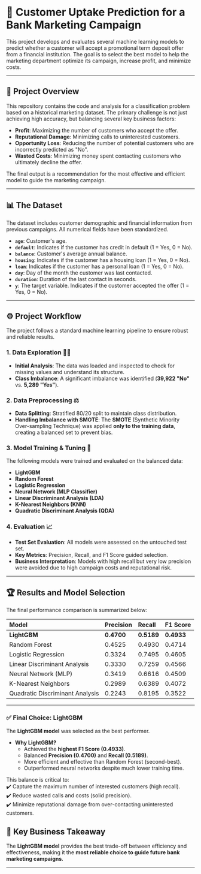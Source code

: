 # 🎯 Customer Uptake Prediction for a Bank Marketing Campaign

This project develops and evaluates several machine learning models to predict whether a customer will accept a promotional term deposit offer from a financial institution. The goal is to select the best model to help the marketing department optimize its campaign, increase profit, and minimize costs.

---

## 📂 Project Overview

This repository contains the code and analysis for a classification problem based on a historical marketing dataset. The primary challenge is not just achieving high accuracy, but balancing several key business factors:

* **Profit**: Maximizing the number of customers who accept the offer.  
* **Reputational Damage**: Minimizing calls to uninterested customers.  
* **Opportunity Loss**: Reducing the number of potential customers who are incorrectly predicted as "No".  
* **Wasted Costs**: Minimizing money spent contacting customers who ultimately decline the offer.  

The final output is a recommendation for the most effective and efficient model to guide the marketing campaign.

---

## 📊 The Dataset

The dataset includes customer demographic and financial information from previous campaigns. All numerical fields have been standardized.

* **`age`**: Customer's age.  
* **`default`**: Indicates if the customer has credit in default (1 = Yes, 0 = No).  
* **`balance`**: Customer's average annual balance.  
* **`housing`**: Indicates if the customer has a housing loan (1 = Yes, 0 = No).  
* **`loan`**: Indicates if the customer has a personal loan (1 = Yes, 0 = No).  
* **`day`**: Day of the month the customer was last contacted.  
* **`duration`**: Duration of the last contact in seconds.  
* **`y`**: The target variable. Indicates if the customer accepted the offer (1 = Yes, 0 = No).  

---

## ⚙️ Project Workflow

The project follows a standard machine learning pipeline to ensure robust and reliable results.

### 1. Data Exploration 🕵️‍♀️
* **Initial Analysis**: The data was loaded and inspected to check for missing values and understand its structure.  
* **Class Imbalance**: A significant imbalance was identified (**39,922 "No"** vs. **5,289 "Yes"**).  

### 2. Data Preprocessing ⚖️
* **Data Splitting**: Stratified 80/20 split to maintain class distribution.  
* **Handling Imbalance with SMOTE**: The **SMOTE** (Synthetic Minority Over-sampling Technique) was applied **only to the training data**, creating a balanced set to prevent bias.  

### 3. Model Training & Tuning 🧠
The following models were trained and evaluated on the balanced data:  
* **LightGBM**  
* **Random Forest**  
* **Logistic Regression**  
* **Neural Network (MLP Classifier)**  
* **Linear Discriminant Analysis (LDA)**  
* **K-Nearest Neighbors (KNN)**  
* **Quadratic Discriminant Analysis (QDA)**  

### 4. Evaluation 📈
* **Test Set Evaluation**: All models were assessed on the untouched test set.  
* **Key Metrics**: Precision, Recall, and F1 Score guided selection.  
* **Business Interpretation**: Models with high recall but very low precision were avoided due to high campaign costs and reputational risk.  

---

## 🏆 Results and Model Selection

The final performance comparison is summarized below:

| Model                      | Precision | Recall | F1 Score |
| :------------------------- | :-------- | :----- | :------- |
| **LightGBM**               | **0.4700** | **0.5189** | **0.4933** |
| Random Forest              | 0.4525    | 0.4930 | 0.4714   |
| Logistic Regression        | 0.3324    | 0.7495 | 0.4605   |
| Linear Discriminant Analysis | 0.3330    | 0.7259 | 0.4566   |
| Neural Network (MLP)       | 0.3419    | 0.6616 | 0.4509   |
| K-Nearest Neighbors        | 0.2989    | 0.6389 | 0.4072   |
| Quadratic Discriminant Analysis | 0.2243 | 0.8195 | 0.3522   |

---

### ✅ Final Choice: **LightGBM**

The **LightGBM model** was selected as the best performer.

* **Why LightGBM?**  
  - Achieved the **highest F1 Score (0.4933)**.  
  - Balanced **Precision (0.4700)** and **Recall (0.5189)**.  
  - More efficient and effective than Random Forest (second-best).  
  - Outperformed neural networks despite much lower training time.  

This balance is critical to:  
✔️ Capture the maximum number of interested customers (high recall).  
✔️ Reduce wasted calls and costs (solid precision).  
✔️ Minimize reputational damage from over-contacting uninterested customers.  

## 📌 Key Business Takeaway

The **LightGBM model** provides the best trade-off between efficiency and effectiveness, making it the **most reliable choice to guide future bank marketing campaigns**.

---
